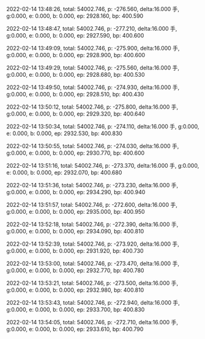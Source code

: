 2022-02-14 13:48:26, total: 54002.746, p: -276.560, delta:16.000 手, g:0.000, e: 0.000, b: 0.000, ep: 2928.160, bp: 400.590

2022-02-14 13:48:47, total: 54002.746, p: -277.210, delta:16.000 手, g:0.000, e: 0.000, b: 0.000, ep: 2927.590, bp: 400.600

2022-02-14 13:49:09, total: 54002.746, p: -275.900, delta:16.000 手, g:0.000, e: 0.000, b: 0.000, ep: 2928.900, bp: 400.600

2022-02-14 13:49:29, total: 54002.746, p: -275.560, delta:16.000 手, g:0.000, e: 0.000, b: 0.000, ep: 2928.680, bp: 400.530

2022-02-14 13:49:50, total: 54002.746, p: -274.930, delta:16.000 手, g:0.000, e: 0.000, b: 0.000, ep: 2928.510, bp: 400.430

2022-02-14 13:50:12, total: 54002.746, p: -275.800, delta:16.000 手, g:0.000, e: 0.000, b: 0.000, ep: 2929.320, bp: 400.640

2022-02-14 13:50:34, total: 54002.746, p: -274.110, delta:16.000 手, g:0.000, e: 0.000, b: 0.000, ep: 2932.530, bp: 400.830

2022-02-14 13:50:55, total: 54002.746, p: -274.030, delta:16.000 手, g:0.000, e: 0.000, b: 0.000, ep: 2930.770, bp: 400.600

2022-02-14 13:51:16, total: 54002.746, p: -273.370, delta:16.000 手, g:0.000, e: 0.000, b: 0.000, ep: 2932.070, bp: 400.680

2022-02-14 13:51:36, total: 54002.746, p: -273.230, delta:16.000 手, g:0.000, e: 0.000, b: 0.000, ep: 2934.290, bp: 400.940

2022-02-14 13:51:57, total: 54002.746, p: -272.600, delta:16.000 手, g:0.000, e: 0.000, b: 0.000, ep: 2935.000, bp: 400.950

2022-02-14 13:52:18, total: 54002.746, p: -272.390, delta:16.000 手, g:0.000, e: 0.000, b: 0.000, ep: 2934.090, bp: 400.810

2022-02-14 13:52:39, total: 54002.746, p: -273.920, delta:16.000 手, g:0.000, e: 0.000, b: 0.000, ep: 2931.920, bp: 400.730

2022-02-14 13:53:00, total: 54002.746, p: -273.470, delta:16.000 手, g:0.000, e: 0.000, b: 0.000, ep: 2932.770, bp: 400.780

2022-02-14 13:53:21, total: 54002.746, p: -273.500, delta:16.000 手, g:0.000, e: 0.000, b: 0.000, ep: 2932.980, bp: 400.810

2022-02-14 13:53:43, total: 54002.746, p: -272.940, delta:16.000 手, g:0.000, e: 0.000, b: 0.000, ep: 2933.700, bp: 400.830

2022-02-14 13:54:05, total: 54002.746, p: -272.710, delta:16.000 手, g:0.000, e: 0.000, b: 0.000, ep: 2933.610, bp: 400.790